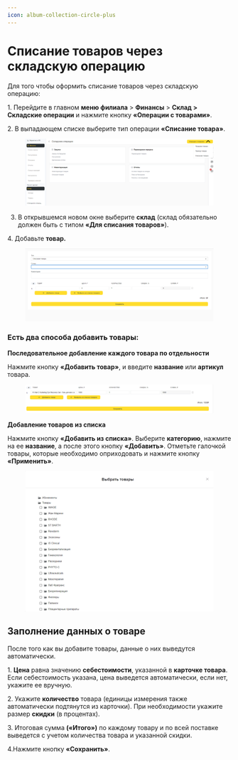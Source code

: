 ```yaml
---
icon: album-collection-circle-plus
---
```


# Списание товаров через складскую операцию

Для того чтобы оформить списание товаров через складскую операцию:&#x20;

1\. Перейдите в главном **меню филиала** > **Финансы** > **Склад > Складские операции** и нажмите кнопку **«Операции с товарами»**.

2\. В выпадающем списке выберите тип операции **«Списание товара»**.

<figure><img src="../../../.gitbook/assets/image (139).png" alt=""><figcaption></figcaption></figure>

3. В открывшемся новом окне выберите **склад** (склад обязательно должен быть с типом **«Для списания товаров»**).

4\. Добавьте **товар.**

<figure><img src="../../../.gitbook/assets/image (140).png" alt=""><figcaption></figcaption></figure>

### &#x20;Есть два способа добавить товары:

**Последовательное добавление каждого товара по отдельности**

Нажмите кнопку **«Добавить товар»**, и введите **название** или **артикул** товара.

<figure><img src="../../../.gitbook/assets/image (245).png" alt=""><figcaption></figcaption></figure>

**Добавление товаров из списка**

Нажмите кнопку **«Добавить из списка»**. Выберите **категорию**, нажмите на ее **название**, а после этого кнопку **«Добавить»**. Отметьте галочкой товары, которые необходимо оприходовать и нажмите кнопку **«Применить»**.

<figure><img src="../../../.gitbook/assets/image (246).png" alt=""><figcaption></figcaption></figure>

## Заполнение данных о товаре&#x20;

После того как вы добавите товары, данные о них выведутся автоматически.&#x20;

1\. **Цена** равна значению **себестоимости**, указанной в **карточке товара**. Если себестоимость указана, цена выведется автоматически, если нет, укажите ее вручную.

2\. Укажите **количество** товара (единицы измерения также автоматически подтянутся из карточки). При необходимости укажите размер **скидки** (в процентах).

3\. Итоговая сумма **(«Итого»)** по каждому товару и по всей поставке выведется с учетом количества товара и указанной скидки.

4.Нажмите кнопку **«Сохранить»**.
